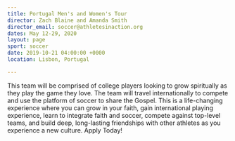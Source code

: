 ```yaml
---
title: Portugal Men's and Women's Tour
director: Zach Blaine and Amanda Smith
director_email: soccer@athletesinaction.org
dates: May 12-29, 2020
layout: page
sport: soccer
date: 2019-10-21 04:00:00 +0000
location: Lisbon, Portugal

---
```

This team will be comprised of college players looking to grow spiritually as they play the game they love. The team will travel internationally to compete and use the platform of soccer to share the Gospel. This is a life-changing experience where you can grow in your faith, gain international playing experience, learn to integrate faith and soccer, compete against top-level teams, and build deep, long-lasting friendships with other athletes as you experience a new culture. Apply Today!